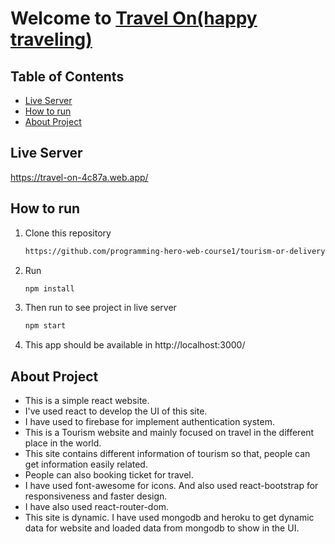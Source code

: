 # Welcome to <a href="https://travel-on-4c87a.web.app/">Travel On(happy traveling)</a>


## Table of Contents

- [Live Server](#live-server)
- [How to run](#how-to-run)
- [About Project](#about-project)

## Live Server

https://travel-on-4c87a.web.app/

## How to run

1. Clone this repository
   
   ```sh
   https://github.com/programming-hero-web-course1/tourism-or-delivery-website-client-side-rownok420
   ```

2. Run
   
    ```sh
    npm install
    ```
   
3. Then run to see project in live server
   
   ```sh
   npm start
   ```
   
4. This app should be available in http://localhost:3000/

## About Project

- This is a simple react website.
- I've used react to develop the UI of this site.
- I have used to firebase for implement authentication system.
- This is a Tourism website and mainly focused on travel in the different place in the world.
- This site contains different information of tourism so that, people can get information easily related.
- People can also booking ticket for travel.
- I have used font-awesome for icons. And also used react-bootstrap for responsiveness and faster design.
- I have also used react-router-dom.
- This site is dynamic. I have used mongodb and heroku to get dynamic data for website and loaded data from mongodb to show in the UI.